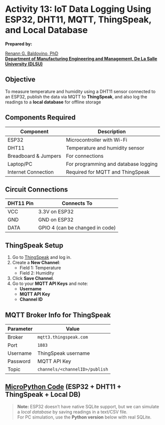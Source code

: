# Activity 13: IoT Data Logging Using ESP32, DHT11, MQTT, ThingSpeak, and Local Database

**Prepared by:**  

[Renann G. Baldovino, PhD](https://www.dlsu.edu.ph/colleges/gcoe/academic-departments/manufacturing-engineering-management/faculty-profile/renann-baldovino/)  
**[Department of Manufacturing Engineering and Management, De La Salle University (DLSU)](https://www.dlsu.edu.ph/colleges/gcoe/academic-departments/manufacturing-engineering-management/)**

## Objective
To measure temperature and humidity using a DHT11 sensor connected to an ESP32, publish the data via MQTT to **ThingSpeak**, and also log the readings to a **local database** for offline storage

## Components Required
| Component | Description |
|------------|-------------|
| ESP32 | Microcontroller with Wi-Fi |
| DHT11 | Temperature and humidity sensor |
| Breadboard & Jumpers | For connections |
| Laptop/PC | For programming and database logging |
| Internet Connection | Required for MQTT and ThingSpeak |

## Circuit Connections
| DHT11 Pin | Connects To |
|------------|-------------|
| VCC | 3.3V on ESP32 |
| GND | GND on ESP32 |
| DATA | GPIO 4 (can be changed in code) |

## ThingSpeak Setup
1. Go to [ThingSpeak](https://thingspeak.com/) and log in.  
2. Create a **New Channel**:
   - Field 1: Temperature  
   - Field 2: Humidity  
3. Click **Save Channel**.
4. Go to your **MQTT API Keys** and note:
   - **Username**
   - **MQTT API Key**
   - **Channel ID**

## MQTT Broker Info for ThingSpeak
| Parameter | Value |
|------------|--------|
| Broker | `mqtt3.thingspeak.com` |
| Port | `1883` |
| Username | ThingSpeak username |
| Password | MQTT API Key |
| Topic | `channels/<channelID>/publish` |

## [MicroPython Code](https://raw.githubusercontent.com/rgbaldov/iot/refs/heads/main/activity13.py) (ESP32 + DHT11 + ThingSpeak + Local DB)
> **Note:** ESP32 doesn’t have native SQLite support, but we can simulate a *local database* by saving readings in a text/CSV file.  
> For PC simulation, use the **Python version** below with real SQLite.
